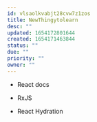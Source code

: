 ```yaml
---
id: vlsaolkvabjt28cvw7z1zos
title: NewThingytolearn
desc: ""
updated: 1654172801644
created: 1654171463844
status: ""
due: ""
priority: ""
owner: ""
---
```


- React docs

- RxJS

- React Hydration

